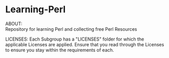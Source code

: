 # Learning-Perl
ABOUT:<br>
Repository for learning Perl and collecting free Perl Resources<br>

LICENSES:
Each Subgroup has a "LICENSES" folder for which the applicable Licenses are applied. Ensure that you read through the Licenses to ensure you stay within the requirements of each.
